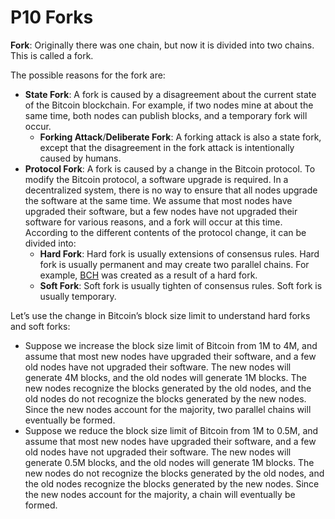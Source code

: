 # P10 Forks

**Fork**: Originally there was one chain, but now it is divided into two chains. This is called a fork.

The possible reasons for the fork are:

- **State Fork**: A fork is caused by a disagreement about the current state of the Bitcoin blockchain. For example, if two nodes mine at about the same time, both nodes can publish blocks, and a temporary fork will occur.
  - **Forking Attack**/**Deliberate Fork**: A forking attack is also a state fork, except that the disagreement in the fork attack is intentionally caused by humans.
- **Protocol Fork**: A fork is caused by a change in the Bitcoin protocol. To modify the Bitcoin protocol, a software upgrade is required. In a decentralized system, there is no way to ensure that all nodes upgrade the software at the same time. We assume that most nodes have upgraded their software, but a few nodes have not upgraded their software for various reasons, and a fork will occur at this time. According to the different contents of the protocol change, it can be divided into:
  - **Hard Fork**: Hard fork is usually extensions of consensus rules. Hard fork is usually permanent and may create two parallel chains. For example, [BCH](https://bch.info) was created as a result of a hard fork.
  - **Soft Fork**: Soft fork is usually tighten of consensus rules. Soft fork is usually temporary.

Let’s use the change in Bitcoin’s block size limit to understand hard forks and soft forks:

- Suppose we increase the block size limit of Bitcoin from 1M to 4M, and assume that most new nodes have upgraded their software, and a few old nodes have not upgraded their software. The new nodes will generate 4M blocks, and the old nodes will generate 1M blocks. The new nodes recognize the blocks generated by the old nodes, and the old nodes do not recognize the blocks generated by the new nodes. Since the new nodes account for the majority, two parallel chains will eventually be formed.
- Suppose we reduce the block size limit of Bitcoin from 1M to 0.5M, and assume that most new nodes have upgraded their software, and a few old nodes have not upgraded their software. The new nodes will generate 0.5M blocks, and the old nodes will generate 1M blocks. The new nodes do not recognize the blocks generated by the old nodes, and the old nodes recognize the blocks generated by the new nodes. Since the new nodes account for the majority, a chain will eventually be formed.
